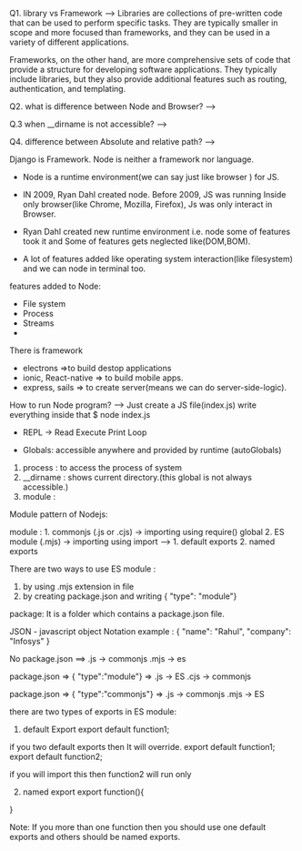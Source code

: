 Q1. library vs Framework
--> 
Libraries are collections of pre-written code that can be used to perform specific tasks. They are typically smaller in scope and more focused than frameworks, and they can be used in a variety of different applications.

Frameworks, on the other hand, are more comprehensive sets of code that provide a structure for developing software applications. They typically include libraries, but they also provide additional features such as routing, authentication, and templating.



Q2. what is difference between Node and Browser?
--> 

Q.3 when __dirname is not accessible?
--> 

Q4. difference between Absolute and relative path?
--> 

Django is Framework.
Node is neither a framework nor language.

* Node is a runtime environment(we can say just like browser ) for JS. 

* IN 2009, Ryan Dahl created node. Before 2009, JS was running Inside only browser(like Chrome, Mozilla, Firefox), Js was only interact in Browser.

* Ryan Dahl created new runtime environment i.e. node some of features took it and Some of features gets neglected like(DOM,BOM).

* A lot of features added like operating system interaction(like filesystem) and we can node in terminal too.

features added to Node:
* File system
* Process
* Streams
* 

There is framework 
* electrons  =>to build destop applications
* ionic, React-native  => to build mobile apps.
* express, sails  =>  to create server(means we can do server-side-logic).

How to run Node program?
--> Just create a JS file(index.js) write everything inside that
   $ node index.js

* REPL -> Read Execute Print Loop


* Globals: accessible anywhere and provided by runtime (autoGlobals)
1. process : to access the process of system
2. __dirname : shows current directory.(this global is not always accessible.)
3. module : 



Module pattern of Nodejs:

module :
        1. commonjs  (.js or .cjs) -> importing using require() global
        2. ES module (.mjs) -> importing using import --> 1. default exports
                                                          2. named exports

There are two ways to use ES module :
1. by using .mjs extension in file
2. by creating package.json and writing { "type": "module"}

package: 
       It is a folder which contains a package.json file.

JSON - javascript object Notation
example : 
{
    "name": "Rahul",
    "company": "Infosys"
}

No package.json ==> .js -> commonjs
                    .mjs -> es

package.json => { "type":"module"}  => .js -> ES
                                       .cjs -> commonjs

package.json => { "type":"commonjs"}  => .js -> commonjs
                                       .mjs -> ES

there are two types of exports in ES module:
1. default Export
export default function1;


if you two default exports then It will override.
export default function1;
export default function2;

if you will import this then function2 will run only

2. named export
export function(){

}

Note: If you more than one function then you should use one default 
exports and others should be named exports.




    



